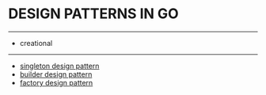 # DESIGN PATTERNS IN GO
-------

* creational
-----
  * [singleton design pattern](./src/creational/singleton)
  * [builder design pattern](./src/creational/builder)
  * [factory design pattern](./src/creational/factory)
